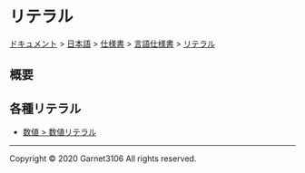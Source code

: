 # リテラル

[ドキュメント](../../../../index.md) > [日本語](../../../index.md) > [仕様書](../../index.md) > [言語仕様書](../index.md) > [リテラル](./index.md)

## 概要

## 各種リテラル

- [数値 > 数値リテラル](../number/index.md)

---

Copyright © 2020 Garnet3106 All rights reserved.
